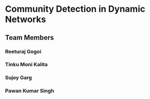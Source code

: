 # Community Detection in Dynamic Networks
## Team Members
### Reeturaj Gogoi
### Tinku Moni Kalita
### Sujoy Garg
### Pawan Kumar Singh
